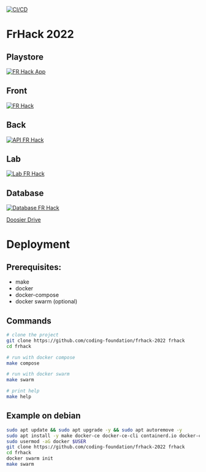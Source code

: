 [![CI/CD](https://github.com/Coding-Foundation/FrHack-2022/actions/workflows/docker-build.yml/badge.svg)](https://github.com/Coding-Foundation/FrHack-2022/actions/workflows/docker-build.yml)

# FrHack 2022

## Playstore
[![FR Hack App](https://www.fcsok.org/wp-content/uploads/2020/04/get-it-on-google-play-badge.png)](https://www.fcsok.org/wp-content/uploads/2020/04/get-it-on-google-play-badge.png)

## Front
[![FR Hack](https://cdn.discordapp.com/attachments/703994640977756200/1043734855554433044/image.png)](https://frhack.marcpartensky.com)

## Back
[![API FR Hack](https://cdn.discordapp.com/attachments/703994640977756200/1043736664050237490/image.png)](https://api.frhack.marcpartensky.com/redoc)

## Lab
[![Lab FR Hack](https://cdn.discordapp.com/attachments/703994640977756200/1043736021076029450/image.png)](https://lab.frhack.marcpartensky.com)

## Database
[![Database FR Hack](https://cdn.discordapp.com/attachments/703994640977756200/1043738652695601232/image.png)](https://db.frhack.marcpartensky.com)


[Doosier Drive](https://drive.google.com/drive/folders/1V1yPBnZ0Bl0FzPhE1QPR9QVA9O73dmBE?usp=sharing)

# Deployment
## Prerequisites:
- make
- docker
- docker-compose
- docker swarm (optional)

## Commands
```sh
# clone the project
git clone https://github.com/coding-foundation/frhack-2022 frhack
cd frhack
```

```sh
# run with docker compose
make compose

# run with docker swarm
make swarm

# print help
make help
```

## Example on debian
```sh
sudo apt update && sudo apt upgrade -y && sudo apt autoremove -y
sudo apt install -y make docker-ce docker-ce-cli containerd.io docker-compose-plugin 
sudo usermod -aG docker $USER
git clone https://github.com/coding-foundation/frhack-2022 frhack
cd frhack
docker swarm init
make swarm
```
